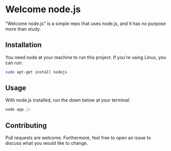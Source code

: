 # Welcome node.js

"Welcome node.js" is a simple repo that uses node.js, and it has no purpose more than study.

## Installation

You need node at your machine to run this project. If you're using Linux, you can run:

```bash
sudo apt-get install nodejs
```

## Usage
With node.js installed, run the down below at your terminal:
```javascript
node app.js
```

## Contributing
Pull requests are welcome. Furthermore, feel free to open an issue to discuss what you would like to change.